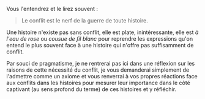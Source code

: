 <!-- Page: #435 La nécessité du conflit -->

Vous l'entendrez et le lirez souvent : 

> Le conflit est le nerf de la guerre de toute histoire.

Une histoire n'existe pas sans conflit, elle est plate, inintéressante, elle est *à l'eau de rose* ou *cousue de fil blanc* pour reprendre les expressions qu'on entend le plus souvent face à une histoire qui n'offre pas suffisamment de conflit.

Par souci de pragmatisme, je ne rentrerai pas ici dans une réflexion sur les raisons de cette nécessité du conflit, je vous demanderai simplement de l'admettre comme un axiome et  vous renverrai à vos propres réactions face aux conflits dans les histoires pour mesurer leur importance dans le côté captivant (au sens profond du terme) de ces histoires et y réfléchir.
